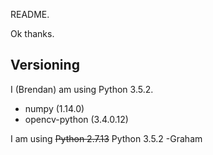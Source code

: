 README.

Ok thanks.

## Versioning
  I (Brendan) am using Python 3.5.2.
  * numpy (1.14.0)
  * opencv-python (3.4.0.12)
  
  I am using ~~Python 2.7.13~~ Python 3.5.2 -Graham
